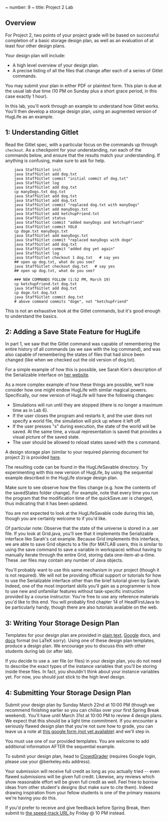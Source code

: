 ~ number: 9
~ title: Project 2 Lab

Overview
--------

For Project 2, two points of your project grade will be based on successful completion of a basic storage design plan, as well as an evaluation of at least four other design plans.

Your design plan will include:
 - A high level overview of your design plan.
 - A precise listing of all the files that change after each of a series of Gitlet commands.

You may submit your plan in either PDF or plaintext form. This plan is due at the usual lab due time (10 PM on Sunday plus a short grace period, in this case exactly 1 hour).

In this lab, you'll work through an example to understand how Gitlet works. You'll then develop a storage design plan, using an augmented version of HugLife as an example.

1: Understanding Gitlet
--------

Read the Gitlet spec, with a particular focus on the commands up through `checkout`. As a checkpoint for your understanding, run each of the commands below, and ensure that the results match your understanding. If anything is confusing, make sure to ask for help.

        java StaffGitlet init
        java StaffGitlet add dog.txt
        java StaffGitlet commit "initial commit of dog.txt"
        java StaffGitlet log
        java StaffGitlet add dog.txt
        cp manyDogs.txt dog.txt
        java StaffGitlet add dog.txt
        java StaffGitlet add dog.txt
        java StaffGitlet commit "replaced dog.txt with manyDogs"
        java StaffGitlet add manyDogs.txt
        java StaffGitlet add ketchupFriend.txt
        java StaffGitlet status
        java StaffGitlet commit "added manyDogs and ketchupFriend"
        java StaffGitlet commit YOLO
        cp doge.txt manyDogs.txt
        java StaffGitlet add manyDogs.txt
        java StaffGitlet commit "replaced manyDogs with doge"
        java StaffGitlet add dog.txt
        java StaffGitlet commit "added dog yet again"
        java StaffGitlet log
        java StaffGitlet checkout 1 dog.txt   # say yes
        ## open up dog.txt, what do you see?
        java StaffGitlet checkout dog.txt   # say yes
        ## open up dog.txt, what do you see?

        ### NEW COMMANDS FOLLOW (1:52 PM, March 19)    
        cp ketchupFriend.txt dog.txt
        java StaffGitlet add dog.txt
        cp doge.txt dog.txt
        java StaffGitlet commit dog.txt 
        # above command commits "doge", not "ketchupFriend"


This is not an exhaustive look at the Gitlet commands, but it's good enough to understand the basics.

2: Adding a Save State Feature for HugLife
--------

In part 1, we saw that the Gitlet command was capable of remembering the entire history of all commands (as we saw with the log command), and was also capable of remembering the states of files that had since been changed (like when we checked out the old version of dog.txt).

For a simple example of how this is possible, see Sarah Kim's description of the Serializable interface on [her website](http://www.sarahjikim.com/cs61b).

As a more complex example of how these things are possible, we'll now consider how one might endow HugLife with similar magical powers. Specifically, our new version of HugLife will have the following changes:

 - Simulations will run until they are stopped (there is no longer a maximum time as in Lab 6).
 - If the user closes the program and restarts it, and the user does not specify a world file, the simulation will pick up where it left off.
 - If the user presses "s" during execution, the state of the world will be saved. At the same time, a visual representation is saved that provides a visual picture of the saved state. 
 - The user should be allowed to reload states saved with the s command.

A design storage plan (similar to your required planning document for project 2) is provided <a href="HugLifeStorageDesignPlan.pdf">here</a>.

The resulting code can be found in the HugLifeSavable directory. Try experimenting with this new version of HugLife, by using the sequential example described in the HugLife storage design plan.

Make sure to see observe how the files change (e.g. how the contents of the savedStates folder change). For example, note that every time you run the program that the modification time of the quickSave.ser is changed, thus indicating that it has been updated.

You are not expected to look at the HugLifeSavable code during this lab, though you are certainly welcome to if you'd like. 

Of particular note: Observe that the state of the universe is stored in a .ser file. If you look at Grid.java, you'll see that it implements the Serializable interface like Sarah's cat example. Because Grid implements this interface, we are able to save Grid objects to a file (for MATLAB users, this is similar to using the save command to save a variable in workspace) without having to manually iterate through the entire Grid, storing data one-item-at-a-time. These .ser files may contain any number of Java objects. 

You'll probably want to use this same mechanism in your project (though it is not required). We will not be providing official support or tutorials for how to use the Serializable interface other than the brief tutorial given by Sarah. Indeed, one of the most important skills you'll gain as a programmer is how to use new and unfamiliar features without task-specific instruction provided by a course instructor. You're free to use any reference materials you'd like to this end. You will probably find chapter 14 of HeadFirstJava to be particularly handy, though there are also tutorials available on the web. 

3: Writing Your Storage Design Plan
--------

Templates for your design plan are provided in <a href="GitletStorageDesignPlanTemplate.txt">plain text</a>, <a href="https://docs.google.com/document/d/1VFO-DgTT1HzaKb0D15_m17JVcNzSQVfx9h4ZXBWg-uE/edit?usp=sharing">Google</a> docs, and <a href="GitletStorageDesignPlanTemplate.docx">docx</a> format (no LaTeX sorry). Using one of these design plan templates, produce a design plan. We encourage you to discuss this with other students during lab (or after lab).

If you decide to use a .ser file (or files) in your design plan, you do not need to describe the exact types of the instance variables that you'll be storing inside these files. In fact, you shouldn't think about your instance variables yet. For now, you should just stick to the high level design. 

4: Submitting Your Storage Design Plan
--------

Submit your design plan by Sunday March 22nd at 10:00 PM (though we recommend finishing earlier so you can chillax over your first Spring Break weekend). You'll have until March 31st at 10:00 PM to review 4 design plans. We expect that this should be a light time commitment. If you encounter a seriously flawed design plan that you're not sure how to grade, you can leave us a note at <a href="">this google form (not yet available)</a> and we'll step in. 

You must use one of our provided templates. You are welcome to add additional information AFTER the sequential example.

To submit your design plan, head to <a href="https://www.crowdgrader.org/crowdgrader/venues/join/917/qoboty_myqybe_tuvucu_qapovo">CrowdGrader</a> (requires Google login, please use your @berkeley.edu address).

Your submission will receive full credit as long as you actually tried -- even flawed submissions will be given full credit. Likewise, any reviews which show reasonable effort will be given  full credit as well. Feel free to borrow ideas from other student's designs (but make sure to cite them). Indeed drawing inspiration from your fellow students is one of the primary reasons we're having you do this.

If you'd prefer to receive and give feedback before Spring Break, then submit to <a href="https://www.crowdgrader.org/crowdgrader/venues/join/919/teqodo_gevefy_vidiby_gupivo">the speed-track URL </a> by Friday @ 10 PM instead.